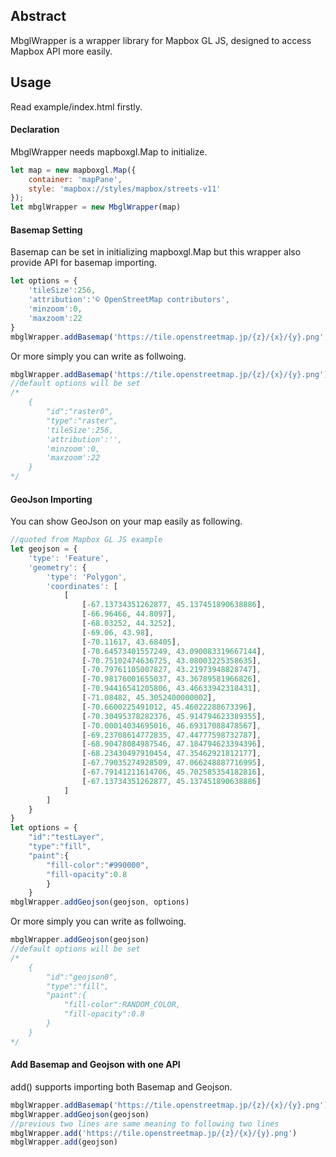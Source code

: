 ## Abstract
MbglWrapper is a wrapper library for Mapbox GL JS, designed to access Mapbox API more easily.

## Usage
Read example/index.html firstly.

#### Declaration
MbglWrapper needs mapboxgl.Map to initialize.

```javascript
let map = new mapboxgl.Map({
    container: 'mapPane',
    style: 'mapbox://styles/mapbox/streets-v11'
});
let mbglWrapper = new MbglWrapper(map)
```

#### Basemap Setting
Basemap can be set in initializing mapboxgl.Map but this wrapper also provide API for basemap importing.

```javascript
let options = {
    'tileSize':256,
    'attribution':'© OpenStreetMap contributors',
    'minzoom':0,
    'maxzoom':22
}
mbglWrapper.addBasemap('https://tile.openstreetmap.jp/{z}/{x}/{y}.png', options)
```

Or more simply you can write as follwoing.

```javascript
mbglWrapper.addBasemap('https://tile.openstreetmap.jp/{z}/{x}/{y}.png')
//default options will be set
/*
    {
        "id":"raster0",
        "type":"raster",
        'tileSize':256,
        'attribution':'',
        'minzoom':0,
        'maxzoom':22
    }
*/
```

#### GeoJson Importing
You can show GeoJson on your map easily as following.

```javascript
//quoted from Mapbox GL JS example
let geojson = {
    'type': 'Feature',
    'geometry': {
        'type': 'Polygon',
        'coordinates': [
            [
                [-67.13734351262877, 45.137451890638886],
                [-66.96466, 44.8097],
                [-68.03252, 44.3252],
                [-69.06, 43.98],
                [-70.11617, 43.68405],
                [-70.64573401557249, 43.090083319667144],
                [-70.75102474636725, 43.08003225358635],
                [-70.79761105007827, 43.21973948828747],
                [-70.98176001655037, 43.36789581966826],
                [-70.94416541205806, 43.46633942318431],
                [-71.08482, 45.3052400000002],
                [-70.6600225491012, 45.46022288673396],
                [-70.30495378282376, 45.914794623389355],
                [-70.00014034695016, 46.69317088478567],
                [-69.23708614772835, 47.44777598732787],
                [-68.90478084987546, 47.184794623394396],
                [-68.23430497910454, 47.35462921812177],
                [-67.79035274928509, 47.066248887716995],
                [-67.79141211614706, 45.702585354182816],
                [-67.13734351262877, 45.137451890638886]
            ]
        ]
    }
}
let options = {
    "id":"testLayer",
    "type":"fill",
    "paint":{
        "fill-color":"#990000",
        "fill-opacity":0.8
        }
    }
mbglWrapper.addGeojson(geojson, options)
```

Or more simply you can write as follwoing.

```javascript
mbglWrapper.addGeojson(geojson)
//default options will be set
/*
    {
        "id":"geojson0",
        "type":"fill",
        "paint":{
            "fill-color":RANDOM_COLOR,
            "fill-opacity":0.8
        }
    }
*/
```

#### Add Basemap and Geojson with one API
add() supports importing both Basemap and Geojson.

```javascript
mbglWrapper.addBasemap('https://tile.openstreetmap.jp/{z}/{x}/{y}.png')
mbglWrapper.addGeojson(geojson)
//previous two lines are same meaning to following two lines
mbglWrapper.add('https://tile.openstreetmap.jp/{z}/{x}/{y}.png')
mbglWrapper.add(geojson)
```